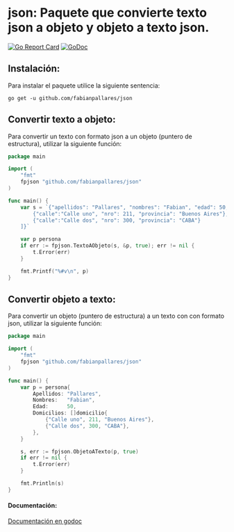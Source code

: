 # json: Paquete que convierte texto json a objeto y objeto a texto json.

[![Go Report Card](https://goreportcard.com/badge/github.com/fabianpallares/json)](https://goreportcard.com/report/github.com/fabianpallares/json) [![GoDoc](https://godoc.org/github.com/fabianpallares/json?status.svg)](https://godoc.org/github.com/fabianpallares/json)

## Instalación:
Para instalar el paquete utilice la siguiente sentencia:
```
go get -u github.com/fabianpallares/json
```

## Convertir texto a objeto:
Para convertir un texto con formato json a un objeto (puntero de estructura), utilizar la siguiente función:

```GO
package main

import (
    "fmt"
    fpjson "github.com/fabianpallares/json"
)

func main() {
	var s = `{"apellidos": "Pallares", "nombres": "Fabian", "edad": 50, "domicilios": [
		{"calle":"Calle uno", "nro": 211, "provincia": "Buenos Aires"},	
		{"calle":"Calle dos", "nro": 300, "provincia": "CABA"}	
	]}`

	var p persona
	if err := fpjson.TextoAObjeto(s, &p, true); err != nil {
		t.Error(err)
	}

    fmt.Printf("%#v\n", p)
}
```

## Convertir objeto a texto:
Para convertir un objeto (puntero de estructura) a un texto con con formato json, utilizar la siguiente función:

```GO
package main

import (
    "fmt"
    fpjson "github.com/fabianpallares/json"
)

func main() {
	var p = persona{
		Apellidos: "Pallares",
		Nombres:   "Fabian",
		Edad:      50,
		Domicilios: []domicilio{
			{"Calle uno", 211, "Buenos Aires"},
			{"Calle dos", 300, "CABA"},
		},
	}

	s, err := fpjson.ObjetoATexto(p, true)
	if err != nil {
		t.Error(err)
	}

	fmt.Println(s)
}
```

#### Documentación:
[Documentación en godoc](https://godoc.org/github.com/fabianpallares/json)